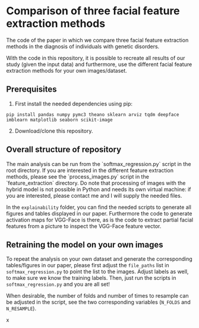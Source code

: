 <h1>Comparison of three facial feature extraction methods</h1>

The code of the paper in which we compare three facial feature extraction methods in the diagnosis of individuals with genetic disorders.

With the code in this repository, it is possible to recreate all results of our study (given the input data) and furthermore, use the different facial feature extraction methods for your own images/dataset.

<h2>Prerequisites</h2>

1) First install the needed dependencies using pip:

```
pip install pandas numpy pymc3 theano sklearn arviz tqdm deepface imblearn matplotlib seaborn scikit-image
```

2) Download/clone this repository.

<h2>Overall structure of repository</h2>
The main analysis can be run from the `softmax_regression.py` script in the root directory. If you are interested in the different feature extraction methods, please see the 
`process_images.py` script in the `feature_extraction` directory. Do note that processing of images with the hybrid model is not possible in Python and needs its own virtual machine: if you are interested, please contact me and I will supply the needed files.

In the `explainability` folder, you can find the needed scripts to generate all figures and tables displayed in our paper. Furthermore the code to generate activation maps for VGG-Face is there, as is the code to extract partial facial features from a picture to inspect the VGG-Face feature vector.

<h2>Retraining the model on your own images</h2>

To repeat the analysis on your own dataset and generate the corresponding tables/figures in our paper, please first adjust the `file_paths` list in `softmax_regression.py` to point the list to the images. Adjust labels as well, to make sure we know the training labels. Then, just run the scripts in `softmax_regression.py` and you are all set!

When desirable, the number of folds and number of times to resample can be adjusted in the script, see the two corresponding variables (`N_FOLDS` and `N_RESAMPLE`). 


x
